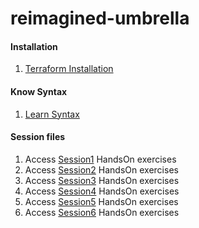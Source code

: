 # reimagined-umbrella

#### Installation
1. [Terraform Installation](s1/install-terraform.md)

#### Know Syntax
1. [Learn Syntax](syntax.md)

#### Session files
1. Access [Session1](s1) HandsOn exercises
2. Access [Session2](s2) HandsOn exercises
3. Access [Session3](s3) HandsOn exercises
4. Access [Session4](s4) HandsOn exercises
5. Access [Session5](s5) HandsOn exercises
6. Access [Session6](s6) HandsOn exercises
